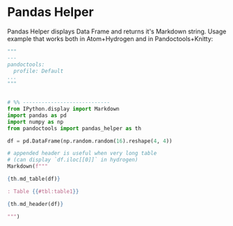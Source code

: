 # Pandas Helper

Pandas Helper displays Data Frame and returns it's Markdown string. Usage example that works both in Atom+Hydrogen and in Pandoctools+Knitty:

```py
"""
---
pandoctools:
  profile: Default
...
"""


# %% ----------------------------
from IPython.display import Markdown
import pandas as pd
import numpy as np
from pandoctools import pandas_helper as th

df = pd.DataFrame(np.random.random(16).reshape(4, 4))

# appended header is useful when very long table
# (can display `df.iloc[[0]]` in hydrogen)
Markdown(f"""

{th.md_table(df)}

: Table {{#tbl:table1}}

{th.md_header(df)}

""")
```
